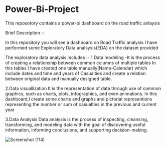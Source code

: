 # Power-Bi-Project
This reposotory  contains  a power-bi dashboard on  the road traffic anlaysis

Brief Description :-

In this repository you will see a dashboard on  Road Traffic analysis
I have performed some Exploratory Data analsysis(EDA) on the dataset provided

The exploratory data analysis includes :-
1.Data modeling
-It is the process of creating a relationship  between common columns of multiple tables
In this tables I have created one table manually(Name-Calendar) which include dates and time and years of Casualties
and create a relation between original data and manually designed table.

2.Data visuallization
It is the representation of data through use of common graphics, such as charts, plots, infographics, and even animations.
In this dashboard,I create some charts and graphs and pictorial representions representing the number or sum of casualties in the previous and current year


3.Data Analysis
Data analysis is the process of inspecting, cleansing, transforming, and modeling data with the goal of discovering useful information, informing conclusions, and supporting decision-making.


![Screenshot (114)](https://github.com/priyanshu233/Power-Bi-Project/assets/102759308/799866cb-a4d9-4e93-98bd-6a3b522a0737)
